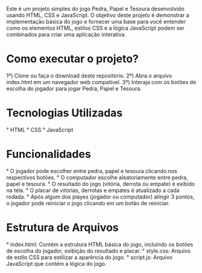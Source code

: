 Este é um projeto simples do jogo Pedra, Papel e Tesoura desenvolvido usando HTML, CSS e JavaScript. O objetivo deste projeto é demonstrar a implementação básica do jogo e fornecer uma base para você entender como os elementos HTML, estilos CSS e a lógica JavaScript podem ser combinados para criar uma aplicação interativa.

# Como executar o projeto?
1º) Clone ou faça o download deste repositório.
2º) Abra o arquivo index.html em um navegador web compatível.
3º) Interaja com os botões de escolha do jogador para jogar Pedra, Papel e Tesoura.

# Tecnologias Utilizadas
° HTML
° CSS
° JavaScript

# Funcionalidades
° O jogador pode escolher entre pedra, papel e tesoura clicando nos respectivos botões.
° O computador escolhe aleatoriamente entre pedra, papel e tesoura.
° O resultado do jogo (vitória, derrota ou empate) é exibido na tela.
° O placar de vitórias, derrotas e empates é atualizado a cada rodada.
° Após algum dos playes (jogador ou computador) atingir 3 pontos, o jogador pode reiniciar o jogo clicando em um botão de reiniciar.

# Estrutura de Arquivos
° index.html: Contém a estrutura HTML básica do jogo, incluindo os botões de escolha do jogador, exibição do resultado e placar.
° style.css: Arquivo de estilo CSS para estilizar a aparência do jogo.
° script.js: Arquivo JavaScript que contém a lógica do jogo.

